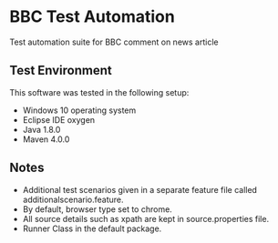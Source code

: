 # BBC Test Automation

Test automation suite for BBC comment on news article

## Test Environment

This software was tested in the following setup:
*	Windows 10 operating system
*	Eclipse IDE oxygen
*	Java 1.8.0
*	Maven 4.0.0

## Notes

*	Additional test scenarios given in a separate feature file called additionalscenario.feature.
*	By default, browser type set to chrome.
*	All source details such as xpath are kept in source.properties file.
*	Runner Class in the default package.
